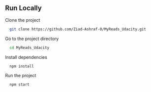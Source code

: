 ## Run Locally

Clone the project

```bash
  git clone https://github.com/Ziad-Ashraf-0/MyReads_Udacity.git
```

Go to the project directory

```bash
  cd MyReads_Udacity
```

Install dependencies

```bash
  npm install
```

Run the project

```bash
  npm start
```
